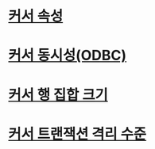 # [커서 속성](cursor-properties.md)
# [커서 동시성(ODBC)](cursor-concurrency-odbc.md)
# [커서 행 집합 크기](cursor-rowset-size.md)
# [커서 트랜잭션 격리 수준](cursor-transaction-isolation-level.md)
